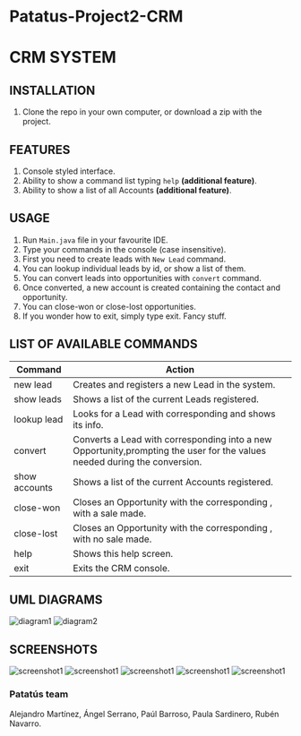 # Patatus-Project2-CRM

# CRM SYSTEM

## INSTALLATION

1. Clone the repo in your own computer, or download a zip with the project.

## FEATURES

1. Console styled interface.
2. Ability to show a command list typing <code>help</code> **(additional feature)**.
3. Ability to show a list of all Accounts **(additional feature)**.

## USAGE

1. Run <code>Main.java</code> file in your favourite IDE.
2. Type your commands in the console (case insensitive).
3. First you need to create leads with <code>New Lead</code> command.
4. You can lookup individual leads by id, or show a list of them.
5. You can convert leads into opportunities with <code>convert</code> command.
6. Once converted, a new account is created containing the contact and opportunity.
7. You can close-won or close-lost opportunities.
8. If you wonder how to exit, simply type exit. Fancy stuff.

## LIST OF AVAILABLE COMMANDS
|Command|Action|
|-------|------|
|new lead|Creates and registers a new Lead in the system.|
|show leads|Shows a list of the current Leads registered.|
|lookup lead <id>|Looks for a Lead with corresponding <id> and shows its info.|
|convert <id>|Converts a Lead with corresponding <id> into a new Opportunity,prompting the user for the values needed during the conversion.|
|show accounts|Shows a list of the current Accounts registered.|
|close-won <id>|Closes an Opportunity with the corresponding <id>, with a sale made.|
|close-lost <id>|Closes an Opportunity with the corresponding <id>, with no sale made.|
|help|Shows this help screen.|
|exit|Exits the CRM console.|

## UML DIAGRAMS
![diagram1](uml/crm_classesDiagram_final.png)
![diagram2](uml/crm_useCases_final.png)

## SCREENSHOTS
![screenshot1](screenshots/screenshot1.jpg)
![screenshot1](screenshots/screenshot2.jpg)
![screenshot1](screenshots/screenshot3.jpg)
![screenshot1](screenshots/screenshot4.jpg)
![screenshot1](screenshots/screenshot5.jpg)

### Patatús team
Alejandro Martínez, Ángel Serrano, Paúl Barroso, Paula Sardinero, Rubén Navarro. 
